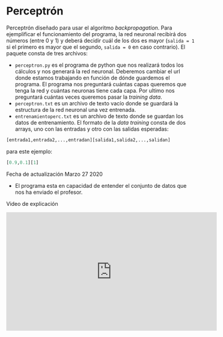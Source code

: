 # Perceptrón
Perceptrón diseñado para usar el algoritmo _backpropagation_.
Para ejemplificar el funcionamiento del programa, la red neuronal recibirá dos números (entre 0 y 1) y deberá decidir cuál de los dos es mayor (`salida = 1` si el primero es mayor que el segundo, `salida = 0` en caso contrario).
El paquete consta de tres archivos:
  - `perceptron.py` es el programa de python que nos realizará todos los cálculos y nos generará la red neuronal. Deberemos cambiar       el url donde estamos trabajando en función de dónde guardemos el programa. 
  El programa nos preguntará cuántas capas queremos que tenga la red y cuántas neuronas tiene cada capa. Por ultimo nos preguntará cuántas veces queremos pasar la _training data_.
  - `perceptron.txt` es un archivo de texto vacío donde se guardará la estructura de la red neuronal una vez entrenada.
  - `entrenamientoperc.txt` es un archivo de texto donde se guardan los datos de entrenamiento. El formato de la _data training_ consta de dos arrays, uno con las entradas y otro con las salidas esperadas:
  
  ```python
  [entrada1,entrada2,...,entradan][salida1,salida2,...,salidan]
  ```
  para este ejemplo: 
  
  ```python
  [0.9,0.1][1]
```
Fecha de actualización Marzo 27 2020
- El programa esta en capacidad de entender el conjunto de datos que nos ha enviado el profesor.

Video de explicación </br>
<iframe width="560" height="315" src="https://www.youtube.com/embed/vRB57VyB3Ug" frameborder="0" allow="accelerometer; autoplay; encrypted-media; gyroscope; picture-in-picture" allowfullscreen></iframe>
